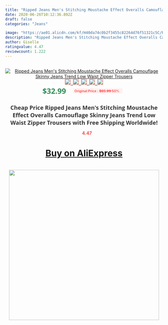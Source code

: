 ```yaml
---
title: "Ripped Jeans Men's Stitching Moustache Effect Overalls Camouflage Skinny Jeans Trend Low Waist Zipper Trousers"
date: 2020-06-26T10:12:36.892Z
draft: false
categories: "Jeans"

image: "https://ae01.alicdn.com/kf/H40da74c0b2f3455c82264d76f51321c5C/Ripped-Jeans-Men-s-Stitching-Moustache-Effect-Overalls-Camouflage-Skinny-Jeans-Trend-Low-Waist-Zipper-Trousers.jpg"
description: "Ripped Jeans Men's Stitching Moustache Effect Overalls Camouflage Skinny Jeans Trend Low Waist Zipper Trousers"
author: Giselle
ratingvalue: 4.47
reviewcount: 1.222
---
```

<br>
<div style="text-align: center;">
<a href="https://s.click.aliexpress.com/e/_ApR2CH" target="_blank" rel="nofollow noopener noreferrer"><img alt="Ripped Jeans Men's Stitching Moustache Effect Overalls Camouflage Skinny Jeans Trend Low Waist Zipper Trousers" class="magnifier-image" src="https://ae01.alicdn.com/kf/H40da74c0b2f3455c82264d76f51321c5C/Ripped-Jeans-Men-s-Stitching-Moustache-Effect-Overalls-Camouflage-Skinny-Jeans-Trend-Low-Waist-Zipper-Trousers.jpg_640x640.jpg">
<br>
<img style="border:1px solid salmon" src="https://ae01.alicdn.com/kf/H40da74c0b2f3455c82264d76f51321c5C/Ripped-Jeans-Men-s-Stitching-Moustache-Effect-Overalls-Camouflage-Skinny-Jeans-Trend-Low-Waist-Zipper-Trousers.jpg_120x120.jpg">&nbsp;&nbsp;<img style="border:1px solid salmon" src="_120x120.jpg">&nbsp;&nbsp;<img style="border:1px solid salmon" src="_120x120.jpg">&nbsp;&nbsp;<img style="border:1px solid salmon" src="_120x120.jpg">&nbsp;&nbsp;<img style="border:1px solid salmon" src="_120x120.jpg"></a></div><br0>
<div style="text-align: center;"><span style="background-color: white; border: 0px; box-sizing: border-box; color: seagreen; display: inline-block; font-family: &quot;open sans&quot; , &quot;arial&quot; , &quot;helvetica&quot; , sans-serif , &quot;heiti&quot;; font-size: 24px; font-stretch: inherit; font-weight: 700; line-height: inherit; margin: 0px 10px 0px 0px; padding: 0px; vertical-align: middle;">$32.99 </span>
<span style="background: rgb(255 , 241 , 241); border-radius: 3px; border: 0px; box-sizing: border-box; color: #ff4747; display: inline-block; font-family: inherit; font-size: 12px; font-stretch: inherit; font-style: inherit; font-variant: inherit; font-weight: 600; line-height: inherit; margin: 0px; padding: 2px 5px; transform: scale(0.9); vertical-align: middle;">Original Price : <b style="text-decoration: line-through;">$65.99 </b> 50%&nbsp;&nbsp;</span></div>
<h1 style="color: #333333; display: inline-block; font-family: &quot;open sans&quot; , &quot;arial&quot; , &quot;helvetica&quot; , sans-serif , &quot;heiti&quot;; font-size: 18px; font-stretch: inherit; font-weight: 700; text-align: center;">Cheap Price Ripped Jeans Men's Stitching Moustache Effect Overalls Camouflage Skinny Jeans Trend Low Waist Zipper Trousers with Free Shipping Worldwide!</h1>
<div style="color: #ff4747; text-align: center;">
<img src="https://4.bp.blogspot.com/-M0ZcTcb-5uY/XleCXlxnR4I/AAAAAAAAAEc/OrjgMkXV1oMQFaCRZj5HQwOCBcu3w1FegCPcBGAYYCw/s1600/star.png" style="height: 15px;">&nbsp;<b>4.47</b></div>
<div class="button_cont" align="center"><a class="buynow_a" href="https://s.click.aliexpress.com/e/_ApR2CH" target="_blank" rel="nofollow noopener noreferrer"><H1>Buy on AliExpress</H1></a></div><br>
<div class="separator" style="clear: both; text-align: center;">
<img src="https://lh3.googleusercontent.com/-pTy5HemUv9M/XlePHvY0dAI/AAAAAAAAAE4/0nX5iRUoIWY8eMW9Dpxeirr157OZliDIgCLcBGAsYHQ/s1600/badge.gif" width="480">
</div>
